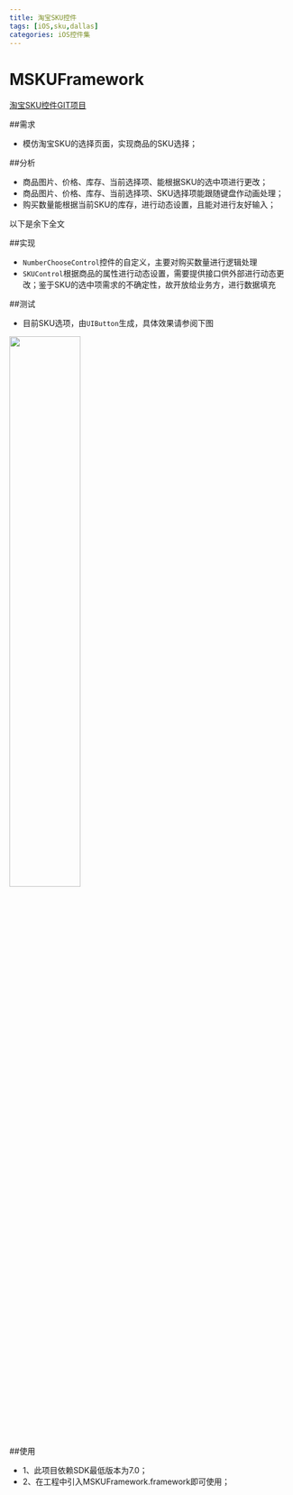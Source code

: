 ```yaml
---
title: 淘宝SKU控件
tags: [iOS,sku,dallas] 
categories: iOS控件集
---
```

# MSKUFramework
[淘宝SKU控件GIT项目](https://github.com/was0107/MSKUFramework)

##需求
*  模仿淘宝SKU的选择页面，实现商品的SKU选择；

##分析
*	商品图片、价格、库存、当前选择项、能根据SKU的选中项进行更改；
*	商品图片、价格、库存、当前选择项、SKU选择项能跟随键盘作动画处理；
*	购买数量能根据当前SKU的库存，进行动态设置，且能对进行友好输入；

<!--more-->
以下是余下全文

##实现
*	`NumberChooseControl`控件的自定义，主要对购买数量进行逻辑处理
*	`SKUControl`根据商品的属性进行动态设置，需要提供接口供外部进行动态更改；鉴于SKU的选中项需求的不确定性，故开放给业务方，进行数据填充

##测试
*	目前SKU选项，由`UIButton`生成，具体效果请参阅下图
<img src="https://raw.githubusercontent.com/was0107/MSKUFramework/master/images/sku.gif" width="50%" >

##使用
*	1、此项目依赖SDK最低版本为7.0；
*	2、在工程中引入MSKUFramework.framework即可使用；




